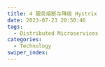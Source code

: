 ```yaml
---
title: 4 服务熔断与降级 Hystrix
date: 2023-07-23 20:50:46
tags: 
  - Distributed Microservices
categories: 
  - Technology
swiper_index: 
---
```

